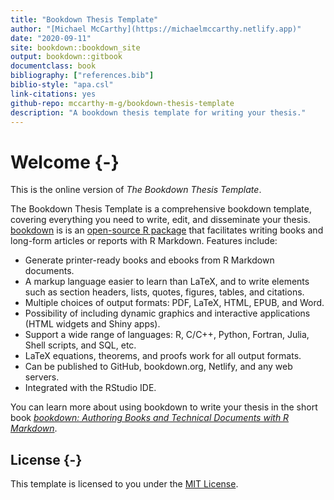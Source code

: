 ```yaml
--- 
title: "Bookdown Thesis Template"
author: "[Michael McCarthy](https://michaelmccarthy.netlify.app)"
date: "2020-09-11"
site: bookdown::bookdown_site
output: bookdown::gitbook
documentclass: book
bibliography: ["references.bib"]
biblio-style: "apa.csl"
link-citations: yes
github-repo: mccarthy-m-g/bookdown-thesis-template
description: "A bookdown thesis template for writing your thesis."
---
```


# Welcome {-}

This is the online version of *The Bookdown Thesis Template*.

The Bookdown Thesis Template is a comprehensive bookdown template, covering everything you need to write, edit, and disseminate your thesis. [bookdown](https://bookdown.org) is is an [open-source R package](https://github.com/rstudio/bookdown) that facilitates writing books and long-form articles or reports with R Markdown. Features include:

- Generate printer-ready books and ebooks from R Markdown documents.
- A markup language easier to learn than LaTeX, and to write elements such as section headers, lists, quotes, figures, tables, and citations.
- Multiple choices of output formats: PDF, LaTeX, HTML, EPUB, and Word.
- Possibility of including dynamic graphics and interactive applications (HTML widgets and Shiny apps).
- Support a wide range of languages: R, C/C++, Python, Fortran, Julia, Shell scripts, and SQL, etc.
- LaTeX equations, theorems, and proofs work for all output formats.
- Can be published to GitHub, bookdown.org, Netlify, and any web servers.
- Integrated with the RStudio IDE.

You can learn more about using bookdown to write your thesis in the short book [*bookdown: Authoring Books and Technical Documents with R Markdown*](https://bookdown.org/yihui/bookdown/).

## License {-}

This template is licensed to you under the [MIT License](https://github.com/mccarthy-m-g/bookdown-thesis-template/blob/master/LICENSE).
